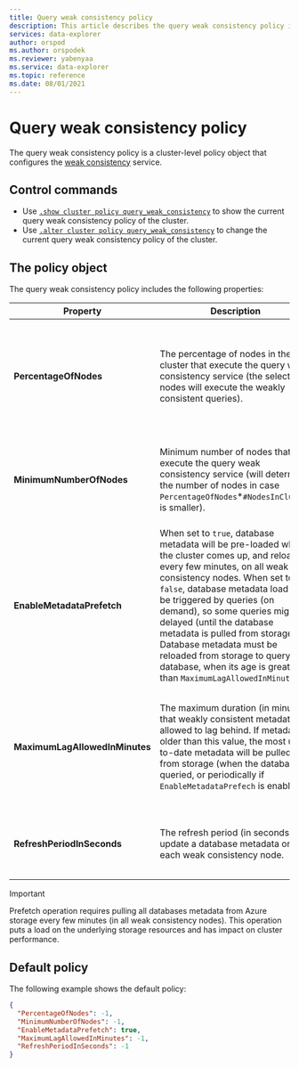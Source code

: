 ```yaml
---
title: Query weak consistency policy
description: This article describes the query weak consistency policy in Azure Data Explorer.
services: data-explorer
author: orspod
ms.author: orspodek
ms.reviewer: yabenyaa
ms.service: data-explorer
ms.topic: reference
ms.date: 08/01/2021
---
```

# Query weak consistency policy

The query weak consistency policy is a cluster-level policy object that configures the [weak consistency](../concepts/queryconsistency.md) service.

## Control commands

* Use [`.show cluster policy query_weak_consistency`](show-query-weak-consistency-policy.md) to show the current query weak consistency policy of the cluster.
* Use [`.alter cluster policy query_weak_consistency`](alter-query-weak-consistency-policy.md) to change the current query weak consistency policy of the cluster.

## The policy object

The query weak consistency policy includes the following properties:

| Property | Description | Values | Default
|---|---|---|---|
| **PercentageOfNodes** | The percentage of nodes in the cluster that execute the query weak consistency service (the selected nodes will execute the weakly consistent queries). |The number is between `1` to `100`, or `-1` for default value (currently `20%`). | Defaults to `-1`.
| **MinimumNumberOfNodes** | Minimum number of nodes that execute the query weak consistency service (will determine the number of nodes in case `PercentageOfNodes`*`#NodesInCluster` is smaller). | A positive integer, or `-1` for default value (currently `0`). | Defaults to `-1`.
|**EnableMetadataPrefetch** | When set to `true`, database metadata will be pre-loaded when the cluster comes up, and reloaded every few minutes, on all weak consistency nodes. When set to `false`, database metadata load will be triggered by queries (on demand), so some queries might be delayed (until the database metadata is pulled from storage).  Database metadata must be reloaded from storage to query the database, when its age is greater than `MaximumLagAllowedInMinutes`. | Defaults to `true`.
|  **MaximumLagAllowedInMinutes** | The maximum duration (in minutes) that weakly consistent metadata is allowed to lag behind.  If metadata is older than this value, the most up-to-date metadata will be pulled from storage (when the database is queried, or periodically if `EnableMetadataPrefech` is enabled). | The number is between `1` to `60`, or `-1` for default value (currently `5` minutes). | Defaults to `-1`.
| **RefreshPeriodInSeconds** | The refresh period (in seconds) to update a database metadata on each weak consistency node. | The number is between `30` to `1800`. |`-1` for default value (currently `120` seconds).

> [!IMPORTANT]
> Prefetch operation requires pulling all databases metadata from Azure storage every few minutes (in all weak consistency nodes). This operation puts a load on the underlying storage resources and has impact on cluster performance.

## Default policy

The following example shows the default policy:

```json
{
  "PercentageOfNodes": -1,
  "MinimumNumberOfNodes": -1,
  "EnableMetadataPrefetch": true,
  "MaximumLagAllowedInMinutes": -1,
  "RefreshPeriodInSeconds": -1
}
```
